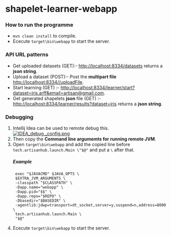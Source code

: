 shapelet-learner-webapp
=================================
### How to run the programme
- `mvn clean install` to compile.
- Ececute `target\bin\webapp` to start the server.

### API URL patterns
* Get uploaded datasets (GET):- [http://localhost:8334/datasets](http://localhost:8334/datasets) returns a **json string**.
* Upload a dataset (POST):- Post the **multipart file** [http://localhost:8334//uploadFile](http://localhost:8334//uploadFile).
* Start learning (GET) :- [http://localhost:8334/learner/start?dataset=iris.arff&email=artisan@gmail.com](http://localhost:8334/learner/start?dataset=iris.arff&email=artisan@gmail.com).
* Get generated shapelets **json** file (GET) :- [http://localhost:8334/learner/results?dataset=iris](http://localhost:8334/learner/results?dataset=iris) returns a **json string**.

### Debugging
1. Intellij Idea can be used to remote debug this.
[![IDEA_debug _config.png](https://s27.postimg.org/ovr843xir/IDEA_debug_config.png)](https://postimg.org/image/j7kxd7t67/)
2. Then copy the **Command line argumemts for running remote JVM**.
3. Open `target\bin\webapp` and add the copied line before `tech.artisanhub.launch.Main \"$@"` and put a `\` after that. 
    ##### Example
        exec "$JAVACMD" $JAVA_OPTS \
        $EXTRA_JVM_ARGUMENTS \
        -classpath "$CLASSPATH" \
        -Dapp.name="webapp" \
        -Dapp.pid="$$" \
        -Dapp.repo="$REPO" \
        -Dbasedir="$BASEDIR" \
        -agentlib:jdwp=transport=dt_socket,server=y,suspend=n,address=8000 \
        tech.artisanhub.launch.Main \
        "$@"

4. Ececute `target\bin\webapp` to start the server.

